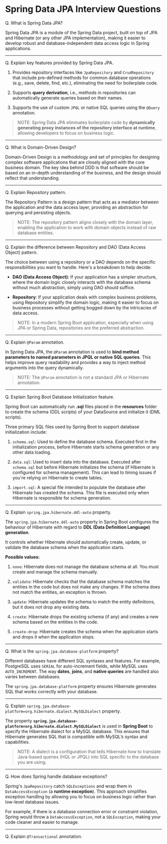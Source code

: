 # Spring Data JPA Interview Questions

Q. What is Spring Data JPA?

Spring Data JPA is a module of the Spring Data project, built on top of JPA and Hibernate (or any other JPA implementation), making it easier to develop robust and database-independent data access logic in Spring applications.

---

Q. Explain key features provided by Spring Data JPA.

1. Provides repository interfaces like `JpaRepository` and `CrudRepository` that include pre-defined methods for common database operations (e.g., save, delete, find, etc.), eliminating the need for boilerplate code. 

2. Supports **query derivation**, i.e., methods in repositories can automatically generate queries based on their names.

3. Supports the use of custom `JPQL` or native SQL queries using the `@Query` annotation.

> NOTE: Spring Data JPA eliminates boilerplate code by **dynamically generating proxy instances of the repository interface at runtime**, allowing developers to focus on business logic.

---

Q. What is Domain-Driven Design?

Domain-Driven Design is a methodology and set of principles for designing complex software applications that are closely aligned with the core business domain. The key idea behind DDD is that software should be based on an in-depth understanding of the business, and the design should reflect that understanding.

---

Q. Explain Repository pattern.

The Repository Pattern is a design pattern that acts as a mediator between the application and the data access layer, providing an abstraction for querying and persisting objects. 

> NOTE: The repository pattern aligns closely with the domain layer, enabling the application to work with domain objects instead of raw database entities.

---

Q. Explain the difference between Repository and DAO (Data Access Object) pattern.

The choice between using a repository or a DAO depends on the specific responsibilities you want to handle. Here's a breakdown to help decide:

- **DAO (Data Access Object)**: If your application has a simpler structure, where the domain logic closely interacts with the database schema without much abstraction, simply using DAO should suffice.

- **Repository**: If your application deals with complex business problems, using Repository simplify the domain logic, making it easier to focus on business processes without getting bogged down by the intricacies of data access.

> NOTE: In a modern Spring Boot application, especially when using JPA or Spring Data, repositories are the preferred abstraction.

---

Q. Explain `@Param` annotation.

In Spring Data JPA, the `@Param` annotation is used to **bind method parameters to named parameters in JPQL or native SQL queries**. This helps improve query readability and provides a way to inject method arguments into the query dynamically.

> NOTE: The `@Param` annotation is not a standard JPA or Hibernate annotation. 

---

Q. Explain Spring Boot Database Initialization feature.

Spring Boot can automatically run **.sql** files placed in the **resources** folder to create the schema (DDL scripts) of your DataSource and initialize it (DML scripts).

Three primary SQL files used by Spring Boot to support database initialization include: 

1. `schema.sql`: Used to define the database schema. Executed first in the initialization process, before Hibernate starts schema generation or any other data loading.

2. `data.sql`: Used to insert data into the database. Executed after `schema.sql` but before Hibernate initializes the schema (if Hibernate is configured for schema management). This can lead to timing issues if you're relying on Hibernate to create tables.

3. `import.sql`: A special file intended to populate the database after Hibernate has created the schema. This file is executed only when Hibernate is responsible for schema generation.

---

Q. Explain `spring.jpa.hibernate.ddl-auto` property.

The `spring.jpa.hibernate.ddl-auto` property in Spring Boot configures the behaviour of Hibernate with regard to **DDL (Data Definition Language) generation**. 

It controls whether Hibernate should automatically create, update, or validate the database schema when the application starts.

**Possible values:**

1. `none`: Hibernate does not manage the database schema at all. You must create and manage the schema manually.

2. `validate`: Hibernate checks that the database schema matches the entities in the code but does not make any changes. If the schema does not match the entities, an exception is thrown.

3. `update`: Hibernate updates the schema to match the entity definitions, but it does not drop any existing data.

4. `create`: Hibernate drops the existing schema (if any) and creates a new schema based on the entities in the code.

5. `create-drop`: Hibernate creates the schema when the application starts and drops it when the application stops.

---

Q. What is the `spring.jpa.database-platform` property?

Different databases have different SQL syntaxes and features. For example, PostgreSQL uses `SERIAL` for auto-increment fields, while MySQL uses `AUTO_INCREMENT`. The way **dates**, **joins**, and **native queries** are handled also varies between databases. 

The `spring.jpa.database-platform` property ensures Hibernate generates SQL that works correctly with your database.

---

Q. Explain `spring.jpa.database-platform=org.hibernate.dialect.MySQLDialect` property.

The property **`spring.jpa.database-platform=org.hibernate.dialect.MySQLDialect`** is used in **Spring Boot** to specify the Hibernate dialect for a MySQL database.  This ensures that Hibernate generates SQL that is compatible with MySQL’s syntax and capabilities.

> NOTE: A dialect is a configuration that tells Hibernate how to translate Java-based queries (HQL or JPQL) into SQL specific to the database you are using.

---

Q. How does Spring handle database exceptions?

Spring's `JpaRepository` catch `SQLExceptions` and wrap them in `DataAccessException` (a **runtime exception**). This approach simplifies exception handling by allowing you to focus on business logic rather than low-level database issues.

For example, if there is a database connection error or constraint violation, Spring would throw a `DataAccessException`, not a `SQLException`, making your code cleaner and easier to manage.

---

Q. Explain `@Transactional` annotation.


